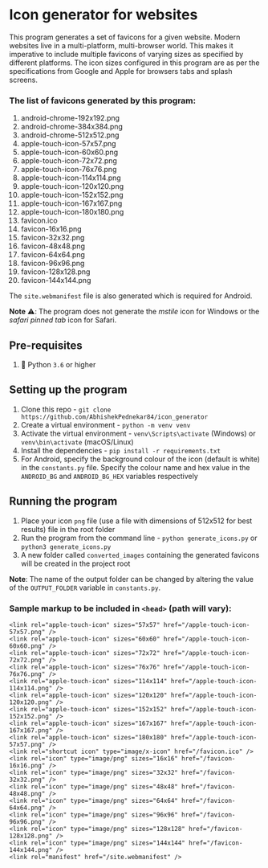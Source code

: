# Icon generator for websites

This program generates a set of favicons for a given website. Modern websites live in a multi-platform, multi-browser world. This makes it imperative to include multiple favicons of varying sizes as specified by different platforms. The icon sizes configured in this program are as per the specifications from Google and Apple for browsers tabs and splash screens.

### The list of favicons generated by this program:
1. android-chrome-192x192.png
2. android-chrome-384x384.png
3. android-chrome-512x512.png
4. apple-touch-icon-57x57.png
5. apple-touch-icon-60x60.png
6. apple-touch-icon-72x72.png
7. apple-touch-icon-76x76.png
8. apple-touch-icon-114x114.png
9. apple-touch-icon-120x120.png
10. apple-touch-icon-152x152.png
11. apple-touch-icon-167x167.png
12. apple-touch-icon-180x180.png
13. favicon.ico
14. favicon-16x16.png
15. favicon-32x32.png
16. favicon-48x48.png
17. favicon-64x64.png
18. favicon-96x96.png
19. favicon-128x128.png
20. favicon-144x144.png

The `site.webmanifest` file is also generated which is required for Android.

**Note** :warning:: The program does not generate the *mstile* icon for Windows or the *safari pinned tab* icon for Safari.

## Pre-requisites
1. :snake: Python `3.6` or higher

## Setting up the program
1. Clone this repo - `git clone https://github.com/AbhishekPednekar84/icon_generator`
2. Create a virtual environment - `python -m venv venv`
3. Activate the virtual environment - `venv\Scripts\activate` (Windows) or `venv\bin\activate` (macOS/Linux)
4. Install the dependencies - `pip install -r requirements.txt`
5. For Android, specify the background colour of the icon (default is white) in the `constants.py` file. Specify the colour name and hex value in the `ANDROID_BG` and `ANDROID_BG_HEX` variables respectively

## Running the program
1. Place your icon `png` file (use a file with dimensions of 512x512 for best results) file in the root folder
2. Run the program from the command line - `python generate_icons.py` or `python3 generate_icons.py`
3. A new folder called `converted_images` containing the generated favicons will be created in the project root 

**Note**: The name of the output folder can be changed by altering the value of the `OUTPUT_FOLDER` variable in `constants.py`.

### Sample markup to be included in `<head>` (path will vary):

```
<link rel="apple-touch-icon" sizes="57x57" href="/apple-touch-icon-57x57.png" />
<link rel="apple-touch-icon" sizes="60x60" href="/apple-touch-icon-60x60.png" />
<link rel="apple-touch-icon" sizes="72x72" href="/apple-touch-icon-72x72.png" />
<link rel="apple-touch-icon" sizes="76x76" href="/apple-touch-icon-76x76.png" />
<link rel="apple-touch-icon" sizes="114x114" href="/apple-touch-icon-114x114.png" />
<link rel="apple-touch-icon" sizes="120x120" href="/apple-touch-icon-120x120.png" />
<link rel="apple-touch-icon" sizes="152x152" href="/apple-touch-icon-152x152.png" />
<link rel="apple-touch-icon" sizes="167x167" href="/apple-touch-icon-167x167.png" />
<link rel="apple-touch-icon" sizes="180x180" href="/apple-touch-icon-57x57.png" />
<link rel="shortcut icon" type="image/x-icon" href="/favicon.ico" />
<link rel="icon" type="image/png" sizes="16x16" href="/favicon-16x16.png" />
<link rel="icon" type="image/png" sizes="32x32" href="/favicon-32x32.png" />
<link rel="icon" type="image/png" sizes="48x48" href="/favicon-48x48.png" />
<link rel="icon" type="image/png" sizes="64x64" href="/favicon-64x64.png" />
<link rel="icon" type="image/png" sizes="96x96" href="/favicon-96x96.png" />
<link rel="icon" type="image/png" sizes="128x128" href="/favicon-128x128.png" />
<link rel="icon" type="image/png" sizes="144x144" href="/favicon-144x144.png" />
<link rel="manifest" href="/site.webmanifest" />
```
